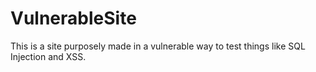 # VulnerableSite
This is a site purposely made in a vulnerable way to test things like SQL Injection and XSS.
